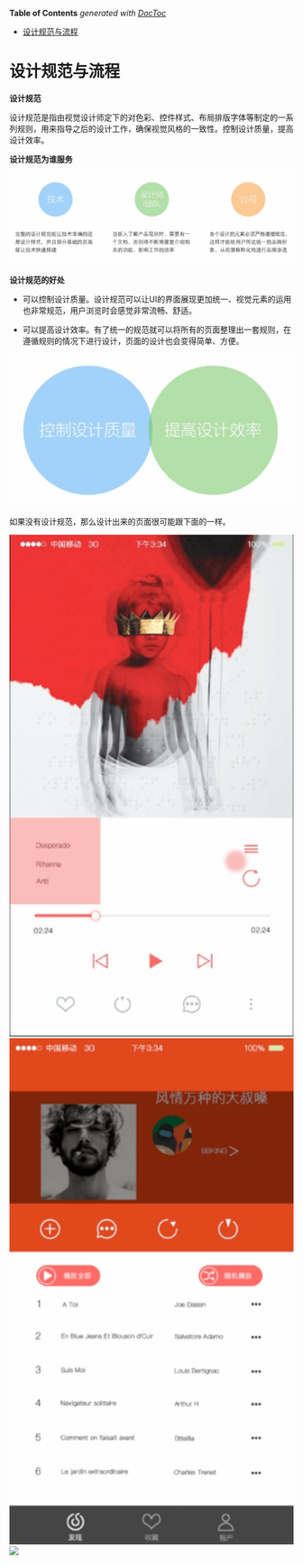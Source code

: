 <!-- START doctoc generated TOC please keep comment here to allow auto update -->
<!-- DON'T EDIT THIS SECTION, INSTEAD RE-RUN doctoc TO UPDATE -->
**Table of Contents**  *generated with [DocToc](https://github.com/thlorenz/doctoc)*

- [设计规范与流程](#%E8%AE%BE%E8%AE%A1%E8%A7%84%E8%8C%83%E4%B8%8E%E6%B5%81%E7%A8%8B)

<!-- END doctoc generated TOC please keep comment here to allow auto update -->

# 设计规范与流程

**设计规范**

设计规范是指由视觉设计师定下的对色彩、控件样式、布局排版字体等制定的一系列规则，用来指导之后的设计工作，确保视觉风格的一致性。控制设计质量，提高设计效率。

**设计规范为谁服务**

![](../img/03/03_00_01_design_std_target.png)

**设计规范的好处**

- 可以控制设计质量。设计规范可以让UI的界面展现更加统一、视觉元素的运用也非常规范，用户浏览时会感觉非常流畅、舒适。

- 可以提高设计效率。有了统一的规范就可以将所有的页面整理出一套规则，在遵循规则的情况下进行设计，页面的设计也会变得简单、方便。

![](../img/03/03_00_02_design_std_goodness.png)

如果没有设计规范，那么设计出来的页面很可能跟下面的一样。

![](../img/03/03_00_03_back_design.png)![](../img/03/03_00_04_back_design.png)![](../img/03/03_00_05_back_design.png)